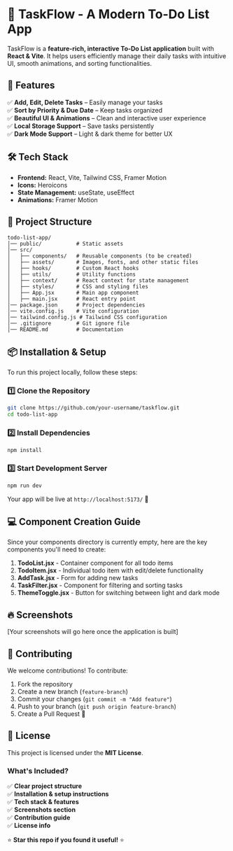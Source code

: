 # 📝 TaskFlow - A Modern To-Do List App

TaskFlow is a **feature-rich, interactive To-Do List application** built with **React & Vite**. It helps users efficiently manage their daily tasks with intuitive UI, smooth animations, and sorting functionalities.

## 🚀 Features

✅ **Add, Edit, Delete Tasks** – Easily manage your tasks  
✅ **Sort by Priority & Due Date** – Keep tasks organized  
✅ **Beautiful UI & Animations** – Clean and interactive user experience  
✅ **Local Storage Support** – Save tasks persistently  
✅ **Dark Mode Support** – Light & dark theme for better UX  

## 🛠️ Tech Stack

- **Frontend:** React, Vite, Tailwind CSS, Framer Motion
- **Icons:** Heroicons
- **State Management:** useState, useEffect
- **Animations:** Framer Motion

## 📂 Project Structure

```
todo-list-app/
│── public/           # Static assets
│── src/
│   ├── components/   # Reusable components (to be created)
│   ├── assets/       # Images, fonts, and other static files
│   ├── hooks/        # Custom React hooks
│   ├── utils/        # Utility functions
│   ├── context/      # React context for state management
│   ├── styles/       # CSS and styling files
│   ├── App.jsx       # Main app component
│   ├── main.jsx      # React entry point
│── package.json      # Project dependencies
│── vite.config.js    # Vite configuration
│── tailwind.config.js # Tailwind CSS configuration
│── .gitignore        # Git ignore file
│── README.md         # Documentation
```

## 📦 Installation & Setup

To run this project locally, follow these steps:

### **1️⃣ Clone the Repository**

```sh
git clone https://github.com/your-username/taskflow.git
cd todo-list-app
```

### **2️⃣ Install Dependencies**

```sh
npm install
```

### **3️⃣ Start Development Server**

```sh
npm run dev
```

Your app will be live at `http://localhost:5173/` 🚀

## 💻 Component Creation Guide

Since your components directory is currently empty, here are the key components you'll need to create:

1. **TodoList.jsx** - Container component for all todo items
2. **TodoItem.jsx** - Individual todo item with edit/delete functionality
3. **AddTask.jsx** - Form for adding new tasks
4. **TaskFilter.jsx** - Component for filtering and sorting tasks
5. **ThemeToggle.jsx** - Button for switching between light and dark mode

## 🔥 Screenshots

[Your screenshots will go here once the application is built]

## 🤝 Contributing

We welcome contributions! To contribute:

1. Fork the repository
2. Create a new branch (`feature-branch`)
3. Commit your changes (`git commit -m "Add feature"`)
4. Push to your branch (`git push origin feature-branch`)
5. Create a Pull Request 🎉

## 📜 License

This project is licensed under the **MIT License**.

### **What's Included?**

✅ **Clear project structure**  
✅ **Installation & setup instructions**  
✅ **Tech stack & features**  
✅ **Screenshots section**  
✅ **Contribution guide**  
✅ **License info**  

⭐ **Star this repo if you found it useful!** ⭐
